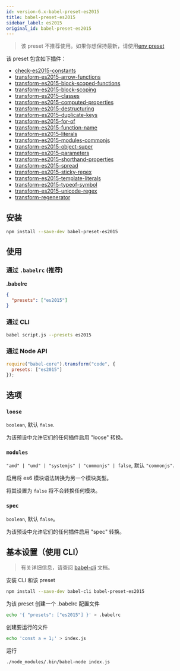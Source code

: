 ```yaml
---
id: version-6.x-babel-preset-es2015
title: babel-preset-es2015
sidebar_label: es2015
original_id: babel-preset-es2015
---
```


> 该 preset 不推荐使用。如果你想保持最新，请使用[env preset](babel-preset-env)

该 preset 包含如下插件：

- [check-es2015-constants](babel-plugin-check-es2015-constants)
- [transform-es2015-arrow-functions](babel-plugin-transform-es2015-arrow-functions)
- [transform-es2015-block-scoped-functions](babel-plugin-transform-es2015-block-scoped-functions)
- [transform-es2015-block-scoping](babel-plugin-transform-es2015-block-scoping)
- [transform-es2015-classes](babel-plugin-transform-es2015-classes)
- [transform-es2015-computed-properties](babel-plugin-transform-es2015-computed-properties)
- [transform-es2015-destructuring](babel-plugin-transform-es2015-destructuring)
- [transform-es2015-duplicate-keys](babel-plugin-transform-es2015-duplicate-keys) 
- [transform-es2015-for-of](babel-plugin-transform-es2015-for-of)
- [transform-es2015-function-name](babel-plugin-transform-es2015-function-name)
- [transform-es2015-literals](babel-plugin-transform-es2015-literals)
- [transform-es2015-modules-commonjs](babel-plugin-transform-es2015-modules-commonjs)
- [transform-es2015-object-super](babel-plugin-transform-es2015-object-super)
- [transform-es2015-parameters](babel-plugin-transform-es2015-parameters)
- [transform-es2015-shorthand-properties](babel-plugin-transform-es2015-shorthand-properties)
- [transform-es2015-spread](babel-plugin-transform-es2015-spread)
- [transform-es2015-sticky-regex](babel-plugin-transform-es2015-sticky-regex)
- [transform-es2015-template-literals](babel-plugin-transform-es2015-template-literals)
- [transform-es2015-typeof-symbol](babel-plugin-transform-es2015-typeof-symbol)
- [transform-es2015-unicode-regex](babel-plugin-transform-es2015-unicode-regex)
- [transform-regenerator](babel-plugin-transform-regenerator)

## 安装

```sh
npm install --save-dev babel-preset-es2015
```

## 使用

### 通过 `.babelrc` (推荐)

**.babelrc**

```json
{
  "presets": ["es2015"]
}
```

### 通过 CLI

```sh
babel script.js --presets es2015
```

### 通过 Node API

```javascript
require("babel-core").transform("code", {
  presets: ["es2015"]
});
```

## 选项

### `loose`

`boolean`, 默认 `false`.

为该预设中允许它们的任何插件启用 "loose" 转换。

### `modules`

`"amd" | "umd" | "systemjs" | "commonjs" | false`, 默认 `"commonjs"`.

启用将 es6 模块语法转换为另一个模块类型。

将其设置为 `false` 将不会转换任何模块。

### `spec`

`boolean`, 默认 `false`。

为该预设中允许它们的任何插件启用 "spec" 转换。

## 基本设置（使用 CLI）

> 有关详细信息，请查阅 [babel-cli](babel-cli) 文档。

安装 CLI 和该 preset

```sh
npm install --save-dev babel-cli babel-preset-es2015
```

为该 preset 创建一个 .babelrc 配置文件

```sh
echo '{ "presets": ["es2015"] }' > .babelrc
```

创建要运行的文件

```sh
echo 'const a = 1;' > index.js
```

运行

```sh
./node_modules/.bin/babel-node index.js
```
